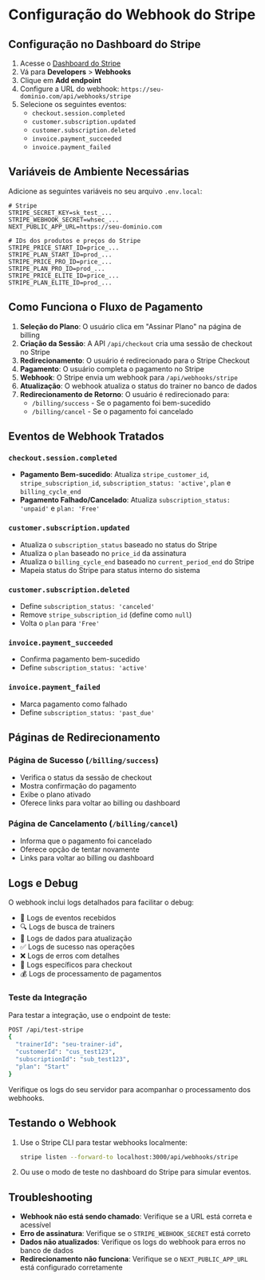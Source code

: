 # Configuração do Webhook do Stripe

## Configuração no Dashboard do Stripe

1. Acesse o [Dashboard do Stripe](https://dashboard.stripe.com)
2. Vá para **Developers** > **Webhooks**
3. Clique em **Add endpoint**
4. Configure a URL do webhook: `https://seu-dominio.com/api/webhooks/stripe`
5. Selecione os seguintes eventos:
   - `checkout.session.completed`
   - `customer.subscription.updated`
   - `customer.subscription.deleted`
   - `invoice.payment_succeeded`
   - `invoice.payment_failed`

## Variáveis de Ambiente Necessárias

Adicione as seguintes variáveis no seu arquivo `.env.local`:

```env
# Stripe
STRIPE_SECRET_KEY=sk_test_...
STRIPE_WEBHOOK_SECRET=whsec_...
NEXT_PUBLIC_APP_URL=https://seu-dominio.com

# IDs dos produtos e preços do Stripe
STRIPE_PRICE_START_ID=price_...
STRIPE_PLAN_START_ID=prod_...
STRIPE_PRICE_PRO_ID=price_...
STRIPE_PLAN_PRO_ID=prod_...
STRIPE_PRICE_ELITE_ID=price_...
STRIPE_PLAN_ELITE_ID=prod_...
```

## Como Funciona o Fluxo de Pagamento

1. **Seleção do Plano**: O usuário clica em "Assinar Plano" na página de billing
2. **Criação da Sessão**: A API `/api/checkout` cria uma sessão de checkout no Stripe
3. **Redirecionamento**: O usuário é redirecionado para o Stripe Checkout
4. **Pagamento**: O usuário completa o pagamento no Stripe
5. **Webhook**: O Stripe envia um webhook para `/api/webhooks/stripe`
6. **Atualização**: O webhook atualiza o status do trainer no banco de dados
7. **Redirecionamento de Retorno**: O usuário é redirecionado para:
   - `/billing/success` - Se o pagamento foi bem-sucedido
   - `/billing/cancel` - Se o pagamento foi cancelado

## Eventos de Webhook Tratados

### `checkout.session.completed`
- **Pagamento Bem-sucedido**: Atualiza `stripe_customer_id`, `stripe_subscription_id`, `subscription_status: 'active'`, `plan` e `billing_cycle_end`
- **Pagamento Falhado/Cancelado**: Atualiza `subscription_status: 'unpaid'` e `plan: 'Free'`

### `customer.subscription.updated`
- Atualiza o `subscription_status` baseado no status do Stripe
- Atualiza o `plan` baseado no `price_id` da assinatura
- Atualiza o `billing_cycle_end` baseado no `current_period_end` do Stripe
- Mapeia status do Stripe para status interno do sistema

### `customer.subscription.deleted`
- Define `subscription_status: 'canceled'`
- Remove `stripe_subscription_id` (define como `null`)
- Volta o `plan` para `'Free'`

### `invoice.payment_succeeded`
- Confirma pagamento bem-sucedido
- Define `subscription_status: 'active'`

### `invoice.payment_failed`
- Marca pagamento como falhado
- Define `subscription_status: 'past_due'`

## Páginas de Redirecionamento

### Página de Sucesso (`/billing/success`)
- Verifica o status da sessão de checkout
- Mostra confirmação do pagamento
- Exibe o plano ativado
- Oferece links para voltar ao billing ou dashboard

### Página de Cancelamento (`/billing/cancel`)
- Informa que o pagamento foi cancelado
- Oferece opção de tentar novamente
- Links para voltar ao billing ou dashboard

## Logs e Debug

O webhook inclui logs detalhados para facilitar o debug:
- 🔔 Logs de eventos recebidos
- 🔍 Logs de busca de trainers
- 📝 Logs de dados para atualização
- ✅ Logs de sucesso nas operações
- ❌ Logs de erros com detalhes
- 🛒 Logs específicos para checkout
- 💰 Logs de processamento de pagamentos

### Teste da Integração

Para testar a integração, use o endpoint de teste:
```bash
POST /api/test-stripe
{
  "trainerId": "seu-trainer-id",
  "customerId": "cus_test123",
  "subscriptionId": "sub_test123",
  "plan": "Start"
}
```

Verifique os logs do seu servidor para acompanhar o processamento dos webhooks.

## Testando o Webhook

1. Use o Stripe CLI para testar webhooks localmente:
   ```bash
   stripe listen --forward-to localhost:3000/api/webhooks/stripe
   ```

2. Ou use o modo de teste no dashboard do Stripe para simular eventos.

## Troubleshooting

- **Webhook não está sendo chamado**: Verifique se a URL está correta e acessível
- **Erro de assinatura**: Verifique se o `STRIPE_WEBHOOK_SECRET` está correto
- **Dados não atualizados**: Verifique os logs do webhook para erros no banco de dados
- **Redirecionamento não funciona**: Verifique se o `NEXT_PUBLIC_APP_URL` está configurado corretamente
